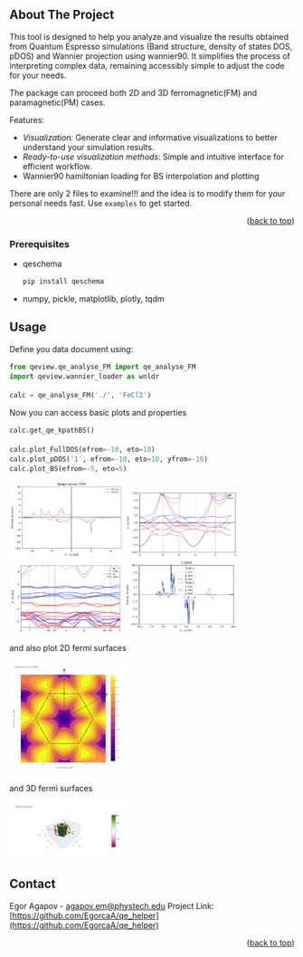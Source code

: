 <!-- ABOUT THE PROJECT -->
## About The Project

This tool is designed to help you analyze and visualize the results obtained from Quantum Espresso simulations (Band structure, density of states DOS, pDOS) and Wannier projection using wannier90. It simplifies the process of interpreting complex data, remaining accessibly simple to adjust the code for your needs. 

The package can proceed both 2D and 3D ferromagnetic(FM) and paramagnetic(PM) cases.

Features:
* *Visualization*: Generate clear and informative visualizations to better understand your simulation results.
* *Ready-to-use visualization methods*: Simple and intuitive interface for efficient workflow.
* Wannier90 hamiltonian loading for BS interpolation and plotting

There are only 2 files to examine!!! and the idea is to modify them for your personal needs fast. 
Use `examples` to get started.

<p align="right">(<a href="#readme-top">back to top</a>)</p>


### Prerequisites

* qeschema
  ```sh
  pip install qeschema
  ```
* numpy, pickle, matplotlib, plotly, tqdm 

<!-- USAGE EXAMPLES -->
## Usage

Define you data document using:
```python
from qeview.qe_analyse_FM import qe_analyse_FM
import qeview.wannier_loader as wnldr 

calc = qe_analyse_FM('./', 'FeCl2')
```
Now you can access basic plots and properties
```python
calc.get_qe_kpathBS()

calc.plot_FullDOS(efrom=-10, eto=10)
calc.plot_pDOS('1', efrom=-10, eto=10, yfrom=-10)
calc.plot_BS(efrom=-5, eto=5)
  ```

<img src="pics/spinDOS.png" alt="spinDOS_pic" width="200"/>
<img src="pics/spinBS.png" alt="spinBS_pic" width="200"/>
<img src="pics/interpolated_bs.png" alt="interpolated_bs" width="200"/>
<img src="pics/pDOS.png" alt="pDOS" width="200"/>

and also plot 2D fermi surfaces

<img src="pics/2D_band_plot.png" alt="2D_band_plot" width="200"/>

and 3D fermi surfaces

<img src="pics/3D_band_plot.png" alt="3D_band_plot" width="200"/>


<!-- CONTACT -->
## Contact

Egor Agapov -  agapov.em@phystech.edu
Project Link: [https://github.com/EgorcaA/qe_helper](https://github.com/EgorcaA/qe_helper)
<p align="right">(<a href="#readme-top">back to top</a>)</p>

